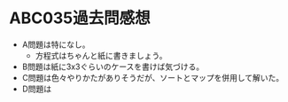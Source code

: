 # ABC035過去問感想

- A問題は特になし。
  - 方程式はちゃんと紙に書きましょう。
- B問題は紙に3x3ぐらいのケースを書けば気づける。
- C問題は色々やりかたがありそうだが、ソートとマップを併用して解いた。
- D問題は

